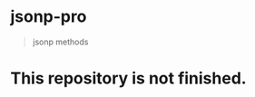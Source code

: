 # jsonp-pro

> jsonp methods

# This repository is not finished.

<!-- ## Status

[![Commitizen friendly](https://img.shields.io/badge/commitizen-friendly-brightgreen.svg)](http://commitizen.github.io/cz-cli/)

## Author

**vuese** © [peng](https://github.com/peng), Released under the [MIT](./LICENSE) License.<br>
Authored and maintained by HcySunYang.

> [github.com/peng](https://github.com/peng) · GitHub [@peng](https://github.com/peng) · Twitter [@peng](https://twitter.com/peng)

## License

MIT &copy; peng

## ajax jsonp method

## has support

```
{
 url:"", string => support url and url include data
 data:{}, object => key:value
 success:function, success callback
 load:function , files loaded callback
 callback:'', string
 callbackName:'', string
 noCallback:Boolean, if you need no callback set this true , default false
 charset:'', string charset of file
 timeout:number, ms set timeout time
 customUrl:Boolean, custom url , support not standard url support , if true data is invalid,default false
}
/^(revert: )?(feat|opti|fix|docs|style|refactor|perf|test|workflow|build|ci|chore|types|wip)(\(.+\))?: .{1,50}/

``` -->
